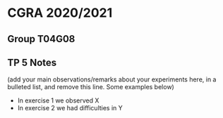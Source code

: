 # CGRA 2020/2021

## Group T04G08

## TP 5 Notes

(add your main observations/remarks about your experiments here, in a bulleted list, and remove this line. Some examples below)

- In exercise 1 we observed X
- In exercise 2 we had difficulties in Y